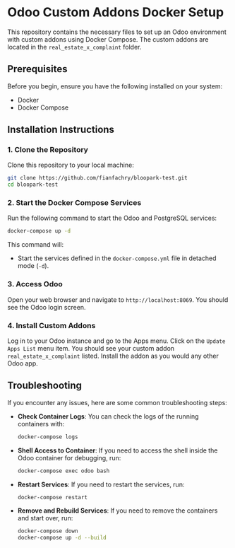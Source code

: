 # Odoo Custom Addons Docker Setup

This repository contains the necessary files to set up an Odoo environment with custom addons using Docker Compose. The custom addons are located in the `real_estate_x_complaint` folder.

## Prerequisites

Before you begin, ensure you have the following installed on your system:

- Docker
- Docker Compose

## Installation Instructions

### 1. Clone the Repository

Clone this repository to your local machine:

```bash
git clone https://github.com/fianfachry/bloopark-test.git
cd bloopark-test
```

### 2. Start the Docker Compose Services

Run the following command to start the Odoo and PostgreSQL services:

```bash
docker-compose up -d
```

This command will:
- Start the services defined in the `docker-compose.yml` file in detached mode (`-d`).

### 3. Access Odoo

Open your web browser and navigate to `http://localhost:8069`. You should see the Odoo login screen.

### 4. Install Custom Addons

Log in to your Odoo instance and go to the Apps menu. Click on the `Update Apps List` menu item. You should see your custom addon `real_estate_x_complaint` listed. Install the addon as you would any other Odoo app.

## Troubleshooting

If you encounter any issues, here are some common troubleshooting steps:

- **Check Container Logs**: You can check the logs of the running containers with:
  ```bash
  docker-compose logs
  ```

- **Shell Access to Container**: If you need to access the shell inside the Odoo container for debugging, run:
  ```bash
  docker-compose exec odoo bash
  ```

- **Restart Services**: If you need to restart the services, run:
  ```bash
  docker-compose restart
  ```

- **Remove and Rebuild Services**: If you need to remove the containers and start over, run:
  ```bash
  docker-compose down
  docker-compose up -d --build
  ```
